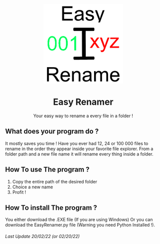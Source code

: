 <div align="center">
<img src="https://github.com/Torreip/EasyRenamer/blob/master/Master/icon.png" alt="EasyRenamer" width="256" />

# Easy Renamer
Your easy way to rename a every file in a folder !

</div>

## What does your program do ?

It mostly saves you time ! Have you ever had 12, 24 or 100 000 files to rename in the order they appear inside your favorite file explorer.
From a folder path and a new file name it will rename every thing inside a folder.

## How To use The program ?

1. Copy the entire path of the desired folder
2. Choice a new name
3. Profit !

## How To install The program ?

You either download the .EXE file (If you are using Windows) Or you can download the EasyRenamer.py file (Warning you need Python Installed !).

###### Last Update 20/02/22 (or 02/20/22)